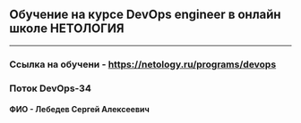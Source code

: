 ## Обучение на курсе DevOps engineer в онлайн школе НЕТОЛОГИЯ 
_________________________________________________________
### Ссылка на обучени - https://netology.ru/programs/devops
### Поток DevOps-34 
#### ФИО - Лебедев Сергей Алексеевич
